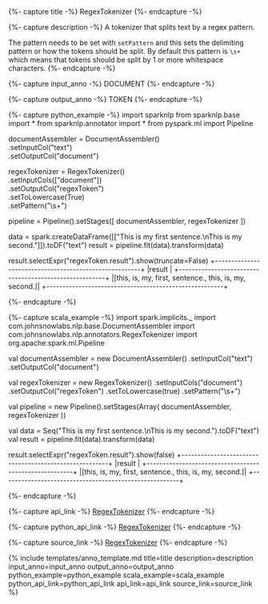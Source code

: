 {%- capture title -%}
RegexTokenizer
{%- endcapture -%}

{%- capture description -%}
A tokenizer that splits text by a regex pattern.

The pattern needs to be set with `setPattern` and this sets the delimiting pattern or how the tokens should be split.
By default this pattern is `\s+` which means that tokens should be split by 1 or more whitespace characters.
{%- endcapture -%}

{%- capture input_anno -%}
DOCUMENT
{%- endcapture -%}

{%- capture output_anno -%}
TOKEN
{%- endcapture -%}

{%- capture python_example -%}
import sparknlp
from sparknlp.base import *
from sparknlp.annotator import *
from pyspark.ml import Pipeline

documentAssembler = DocumentAssembler() \
    .setInputCol("text") \
    .setOutputCol("document")

regexTokenizer = RegexTokenizer() \
    .setInputCols(["document"]) \
    .setOutputCol("regexToken") \
    .setToLowercase(True) \
    .setPattern("\\s+")

pipeline = Pipeline().setStages([
      documentAssembler,
      regexTokenizer
    ])

data = spark.createDataFrame([["This is my first sentence.\nThis is my second."]]).toDF("text")
result = pipeline.fit(data).transform(data)

result.selectExpr("regexToken.result").show(truncate=False)
+-------------------------------------------------------+
|result                                                 |
+-------------------------------------------------------+
|[this, is, my, first, sentence., this, is, my, second.]|
+-------------------------------------------------------+

{%- endcapture -%}

{%- capture scala_example -%}
import spark.implicits._
import com.johnsnowlabs.nlp.base.DocumentAssembler
import com.johnsnowlabs.nlp.annotators.RegexTokenizer
import org.apache.spark.ml.Pipeline

val documentAssembler = new DocumentAssembler()
  .setInputCol("text")
  .setOutputCol("document")

val regexTokenizer = new RegexTokenizer()
  .setInputCols("document")
  .setOutputCol("regexToken")
  .setToLowercase(true)
  .setPattern("\\s+")

val pipeline = new Pipeline().setStages(Array(
    documentAssembler,
    regexTokenizer
  ))

val data = Seq("This is my first sentence.\nThis is my second.").toDF("text")
val result = pipeline.fit(data).transform(data)

result.selectExpr("regexToken.result").show(false)
+-------------------------------------------------------+
|result                                                 |
+-------------------------------------------------------+
|[this, is, my, first, sentence., this, is, my, second.]|
+-------------------------------------------------------+

{%- endcapture -%}

{%- capture api_link -%}
[RegexTokenizer](https://nlp.johnsnowlabs.com/api/com/johnsnowlabs/nlp/annotators/RegexTokenizer)
{%- endcapture -%}

{%- capture python_api_link -%}
[RegexTokenizer](https://nlp.johnsnowlabs.com/api/python/reference/autosummary/sparknlp.annotator.RegexTokenizer.html)
{%- endcapture -%}

{%- capture source_link -%}
[RegexTokenizer](https://github.com/JohnSnowLabs/spark-nlp/tree/master/src/main/scala/com/johnsnowlabs/nlp/annotators/RegexTokenizer.scala)
{%- endcapture -%}

{% include templates/anno_template.md
title=title
description=description
input_anno=input_anno
output_anno=output_anno
python_example=python_example
scala_example=scala_example
python_api_link=python_api_link
api_link=api_link
source_link=source_link
%}